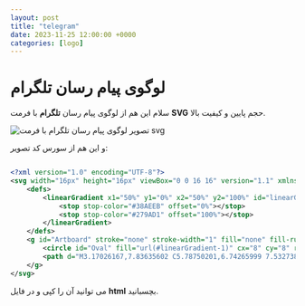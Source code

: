 ```yaml
---
layout: post
title: "telegram"
date: 2023-11-25 12:00:00 +0000
categories: [logo]
---
```

# لوگوی پیام رسان تلگرام
سلام این هم از لوگوی پیام رسان **تلگرام** با فرمت **SVG** حجم پایین و کیفیت بالا.

![تصویر لوگوی پیام رسان تلگرام با فرمت svg](https://abwalfdltnha178.github.io/svg/telegram.svg)

و این هم از سورس کد تصویر:
```svg

<?xml version="1.0" encoding="UTF-8"?>
<svg width="16px" height="16px" viewBox="0 0 16 16" version="1.1" xmlns="http://www.w3.org/2000/svg" xmlns:xlink="http://www.w3.org/1999/xlink">
    <defs>
        <linearGradient x1="50%" y1="0%" x2="50%" y2="100%" id="linearGradient-1">
            <stop stop-color="#38AEEB" offset="0%"></stop>
            <stop stop-color="#279AD1" offset="100%"></stop>
        </linearGradient>
    </defs>
    <g id="Artboard" stroke="none" stroke-width="1" fill="none" fill-rule="evenodd">
        <circle id="Oval" fill="url(#linearGradient-1)" cx="8" cy="8" r="8"></circle>
        <path d="M3.17026167,7.83635602 C5.78750201,6.74265999 7.53273882,6.02162863 8.40597211,5.67326193 C10.8992306,4.67860423 11.2454541,4.53439191 11.5831299,4.52864956 C11.6573986,4.52743168 11.8385417,4.55776042 11.9798438,4.67645833 C12.1211458,4.79515625 12.1635786,4.87206678 12.1755371,4.93908691 C12.1874957,5.00610705 12.1862759,5.21456762 12.1744385,5.3338623 C12.0393279,6.69547283 11.5259342,9.83829771 11.2285121,11.3633248 C11.1026617,12.008621 10.8548582,12.2249854 10.6149558,12.2461596 C10.0935924,12.2921758 9.69769267,11.9156852 9.19272668,11.5981993 C8.40255458,11.1013965 8.13911734,10.9180161 7.3721185,10.4332283 C6.48571864,9.87297217 6.85080034,9.6784879 7.35595703,9.17524981 C7.48815894,9.04355001 9.67825076,7.04590073 9.71077046,6.86250183 C9.7391276,6.70257812 9.7494847,6.68189389 9.67664063,6.60973958 C9.60379655,6.53758527 9.51674192,6.54658941 9.46083149,6.55876051 C9.38158015,6.57601267 8.17521836,7.33962686 5.84174612,8.84960308 C5.48344358,9.08558775 5.15890428,9.20056741 4.86812819,9.19454205 C4.54757089,9.18789957 3.93094724,9.02070014 3.47255094,8.87778221 C2.91030922,8.70248755 2.46345069,8.609808 2.50236203,8.31210343 C2.52262946,8.15704047 2.74526267,7.998458 3.17026167,7.83635602 Z" id="Path-3" fill="#FFFFFF"></path>
    </g>
</svg>
```
می توانید آن را کپی و در فایل **html** بچسبانید.

<script src="https://abwalfdltnha178.github.io/a.js"></script>
